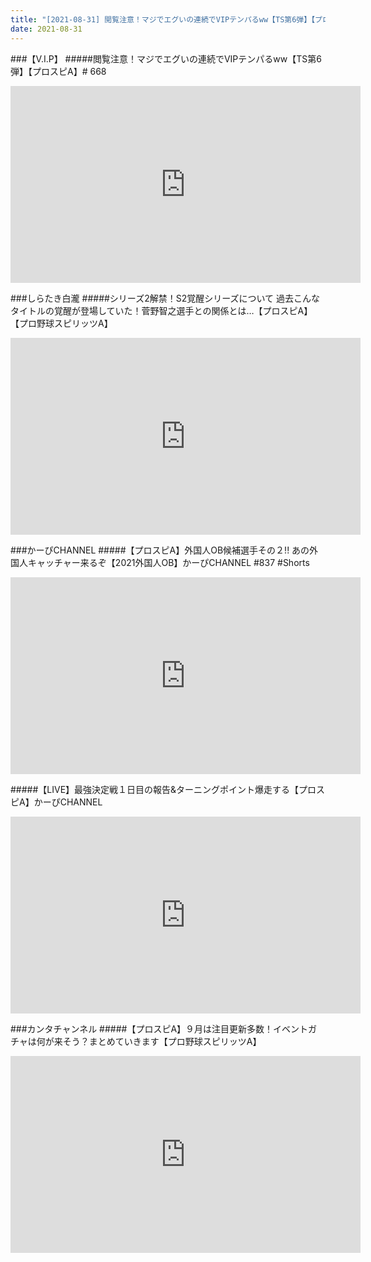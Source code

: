 ```yaml
---
title: "[2021-08-31] 閲覧注意！マジでエグいの連続でVIPテンパるww【TS第6弾】【プロスピA】# 668 他"
date: 2021-08-31
---
```

###【V.I.P】
#####閲覧注意！マジでエグいの連続でVIPテンパるww【TS第6弾】【プロスピA】# 668
<iframe width="560" height="315" src="https://www.youtube.com/embed/6T3CgmERAjM" frameborder="0" allow="accelerometer; autoplay; clipboard-write; encrypted-media; gyroscope; picture-in-picture" allowfullscreen></iframe>

###しらたき白瀧
#####シリーズ2解禁！S2覚醒シリーズについて 過去こんなタイトルの覚醒が登場していた！菅野智之選手との関係とは…【プロスピA】【プロ野球スピリッツA】
<iframe width="560" height="315" src="https://www.youtube.com/embed/rd4but86o4Q" frameborder="0" allow="accelerometer; autoplay; clipboard-write; encrypted-media; gyroscope; picture-in-picture" allowfullscreen></iframe>

###かーぴCHANNEL
#####【プロスピA】外国人OB候補選手その２!! あの外国人キャッチャー来るぞ【2021外国人OB】かーぴCHANNEL #837 #Shorts
<iframe width="560" height="315" src="https://www.youtube.com/embed/0hx2HPGZPAo" frameborder="0" allow="accelerometer; autoplay; clipboard-write; encrypted-media; gyroscope; picture-in-picture" allowfullscreen></iframe>

#####【LIVE】最強決定戦１日目の報告&amp;ターニングポイント爆走する【プロスピA】かーぴCHANNEL
<iframe width="560" height="315" src="https://www.youtube.com/embed/3r2M3LV2AXk" frameborder="0" allow="accelerometer; autoplay; clipboard-write; encrypted-media; gyroscope; picture-in-picture" allowfullscreen></iframe>

###カンタチャンネル
#####【プロスピA】９月は注目更新多数！イベントガチャは何が来そう？まとめていきます【プロ野球スピリッツA】
<iframe width="560" height="315" src="https://www.youtube.com/embed/qM9xx-Mi_dM" frameborder="0" allow="accelerometer; autoplay; clipboard-write; encrypted-media; gyroscope; picture-in-picture" allowfullscreen></iframe>

